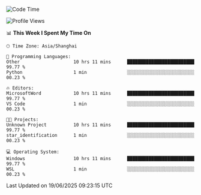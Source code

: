 <!--START_SECTION:waka-->
![Code Time](http://img.shields.io/badge/Code%20Time-2%2C998%20hrs%2039%20mins-blue)

![Profile Views](http://img.shields.io/badge/Profile%20Views-0-blue)

📊 **This Week I Spent My Time On** 

```text
🕑︎ Time Zone: Asia/Shanghai

💬 Programming Languages: 
Other                    10 hrs 11 mins      █████████████████████████   99.77 % 
Python                   1 min               ░░░░░░░░░░░░░░░░░░░░░░░░░   00.23 % 

🔥 Editors: 
MicrosoftWord            10 hrs 11 mins      █████████████████████████   99.77 % 
VS Code                  1 min               ░░░░░░░░░░░░░░░░░░░░░░░░░   00.23 % 

🐱‍💻 Projects: 
Unknown Project          10 hrs 11 mins      █████████████████████████   99.77 % 
star_identification      1 min               ░░░░░░░░░░░░░░░░░░░░░░░░░   00.23 % 

💻 Operating System: 
Windows                  10 hrs 11 mins      █████████████████████████   99.77 % 
WSL                      1 min               ░░░░░░░░░░░░░░░░░░░░░░░░░   00.23 % 
```


 Last Updated on 19/06/2025 09:23:15 UTC
<!--END_SECTION:waka-->